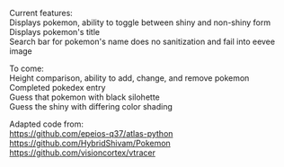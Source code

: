 Current features:  
Displays pokemon, ability to toggle between shiny and non-shiny form  
Displays pokemon's title  
Search bar for pokemon's name does no sanitization and fail into eevee image  
  
To come:  
Height comparison, ability to add, change, and remove pokemon  
Completed pokedex entry  
Guess that pokemon with black silohette  
Guess the shiny with differing color shading  

Adapted code from:  
https://github.com/epeios-q37/atlas-python  
https://github.com/HybridShivam/Pokemon  
https://github.com/visioncortex/vtracer  
